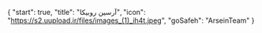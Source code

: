 {
  "start": true,
  "title": "آرسین روبیکا",
  "icon": "https://s2.uupload.ir/files/images_(1)_ih4t.jpeg",
  "goSafeh": "ArseinTeam"
}

